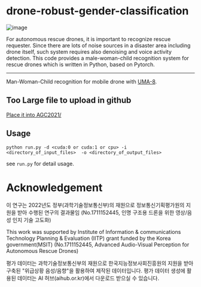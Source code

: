 # drone-robust-gender-classification

![image](https://user-images.githubusercontent.com/39723411/205220727-e9cca01c-b1f4-4afe-875c-a53c7790ca0e.png)



 For autonomous rescue drones, it is important to recognize rescue requester. Since there are lots of noise sources in a disaster area including drone itself, such system requires also denoising and voice activity detection. This code provides a male-woman-child recognition system for rescue drones which is written in Python, based on Pytorch.


---

Man-Woman-Child recognition for mobile drone with [UMA-8](https://www.minidsp.com/products/usb-audio-interface/uma-8-microphone-array?gclid=CjwKCAiA-8SdBhBGEiwAWdgtcKlf8YIUjy-Bmm8vfHFDcEtS490jpcv3MwUBBPvpt2K5mIKh9NLl8BoCSooQAvD_BwE). 

## Too Large file to upload in github
[Place it into AGC2021/](https://drive.google.com/file/d/1N2NAxBDdmVgf5J8tL_hMXRNuW1TKJUk4/view?usp=sharing)


## Usage

```
python run.py -d <cuda:0 or cuda:1 or cpu> -i <directory_of_input_files>  -o <directory_of_output_files>
```

see ```run.py``` for detail usage. 


# Acknowledgement
이 연구는 2022년도 정부(과학기술정보통신부)의 재원으로 정보통신기획평가원의 지원을 받아 수행된 연구의 결과물임 (No.1711152445, 인명 구조용 드론을 위한 영상/음성 인지 기술 고도화)

This work was supported by Institute of Information & communications Technology Planning & Evaluation (IITP) grant funded by the Korea government(MSIT) (No.1711152445, Advanced Audio-Visual Perception for Autonomous Rescue Drones)
  
  
평가 데이터는 과학기술정보통신부의 재원으로 한국지능정보사회진흥원의 지원을 받아 구축된 "위급상황 음성/음향"을 활용하여 제작된 데이터입니다. 평가 데이터 생성에 활용된 데이터는 AI 허브(aihub.or.kr)에서 다운로드 받으실 수 있습니다.